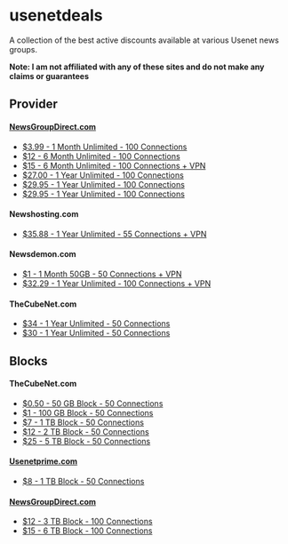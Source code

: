 # usenetdeals
A collection of the best active discounts available at various Usenet news groups.

**Note: I am not affiliated with any of these sites and do not make any claims or guarantees**

## Provider
#### [NewsGroupDirect.com](http://newsgroup.direct)

* [$3.99 - 1 Month Unlimited - 100 Connections](http://newsgroup.direct/member/billing/?planid=183)
* [$12 - 6 Month Unlimited - 100 Connections](http://newsgroup.direct/member/billing/?planid=225)
* [$15 - 6 Month Unlimited - 100 Connections + VPN](http://newsgroup.direct/member/billing/?planid=199)
* [$27.00 - 1 Year Unlimited - 100 Connections](http://newsgroup.direct/member/billing/?planid=230)
* [$29.95 - 1 Year Unlimited - 100 Connections](http://newsgroup.direct/member/billing/?planid=195)
* [$29.95 - 1 Year Unlimited - 100 Connections](http://newsgroup.direct/member/billing/?planid=195)

#### Newshosting.com
* [$35.88 - 1 Year Unlimited - 55 Connections + VPN](https://www.newshosting.com/best-deal/)

#### Newsdemon.com

* [$1 - 1 Month 50GB - 50 Connections + VPN](https://members.newsdemon.com/billinginfo.php?pricepointid=20201150)
* [$32.29 - 1 Year Unlimited - 100 Connections + VPN](https://members.newsdemon.com/billinginfo.php?pricepointid=202003011)

#### TheCubeNet.com

* [$34 - 1 Year Unlimited - 50 Connections](https://www.thecubenet.com/clients/cart.php?skip=1&pid=153&lk=221)
* [$30 - 1 Year Unlimited - 50 Connections](https://www.thecubenet.com/clients/cart.php?skip=1&pid=158&lk=221)

## Blocks

#### TheCubeNet.com
* [$0.50 - 50 GB Block - 50 Connections](https://www.thecubenet.com/clients/cart.php?skip=1&pid=155&lk=221)
* [$1 - 100 GB Block - 50 Connections](https://www.thecubenet.com/clients/cart.php?skip=1&pid=156&lk=221)
* [$7 - 1 TB Block - 50 Connections](https://www.thecubenet.com/clients/cart.php?skip=1&pid=174&lk=221)
* [$12 - 2 TB Block - 50 Connections](https://www.thecubenet.com/clients/cart.php?skip=1&pid=150&lk=221)
* [$25 - 5 TB Block - 50 Connections](https://www.thecubenet.com/clients/cart.php?skip=1&pid=160&lk=221)

#### [Usenetprime.com](https://usenetprime.com)
* [$8 - 1 TB Block - 50 Connections](https://portal.usenetprime.com/cart.php?a=add&pid=26)

#### [NewsGroupDirect.com](http://newsgroup.direct)
* [$12 - 3 TB Block - 100 Connections](http://newsgroup.direct/member/billing/?planid=200)
* [$15 - 6 TB Block - 100 Connections](http://newsgroup.direct/member/billing/?planid=199)

